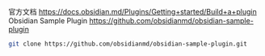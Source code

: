 官方文档 https://docs.obsidian.md/Plugins/Getting+started/Build+a+plugin
Obsidian Sample Plugin https://github.com/obsidianmd/obsidian-sample-plugin

```bash
git clone https://github.com/obsidianmd/obsidian-sample-plugin.git
```

